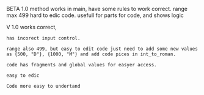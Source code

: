 BETA 1.0
    method works in main, have some rules to work correct.
    range max 499
    hard to edic code.
    usefull for parts for code, and shows logic



V 1.0
    works correct,

    has incorect input control.

    range also 499, but easy to edit code just need to add some new values as {500, "D"}, {1000, "M"} and add code pices in int_to_roman.

    code has fragments and global values for easyer access.

    easy to edic

    Code more easy to undertand
    
